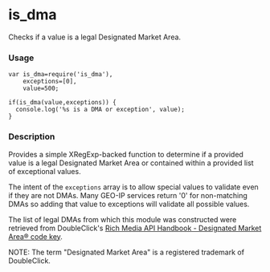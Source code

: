 # is_dma
Checks if a value is a legal Designated Market Area.

### Usage

    var is_dma=require('is_dma'),
        exceptions=[0],
        value=500;

    if(is_dma(value,exceptions)) {
      console.log('%s is a DMA or exception', value);
    }

### Description

Provides a simple XRegExp-backed function to determine if a provided value is a 
legal Designated Market Area or contained within a provided list of exceptional
values.

The intent of the `exceptions` array is to allow special values to validate
even if they are not DMAs. Many GEO-IP services return '0' for non-matching
DMAs so adding that value to exceptions will validate all possible values.

The list of legal DMAs from which this module was constructed were retrieved 
from DoubleClick's [Rich Media API Handbook - Designated Market Area® code key](https://support.google.com/richmedia/answer/2745487?hl=en).

NOTE: The term "Designated Market Area" is a registered trademark of DoubleClick.


